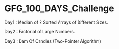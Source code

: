 # GFG_100_DAYS_Challenge
Day1 : Median of 2 Sorted Arrays of Different Sizes.

Day2 : Factorial of Large Numbers.

Day3 : Dam Of Candies (Two-Pointer Algorithm)
